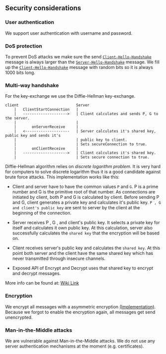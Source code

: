 ## Security considerations
### User authentication
We support user authentication with username and password.

### DoS protection
To prevent DoS attacks we make sure the send [`Client-Hello-Handshake`](https://github.com/COM8/protocol-assignment-1/wiki/Protocol#client-hello-handshake) message is always larger than the [`Server-Hello-Handshake`](https://github.com/COM8/protocol-assignment-1/wiki/Protocol#server-hello-handshake) message.
We fill up the [`Client-Hello-Handshake`](https://github.com/COM8/protocol-assignment-1/wiki/Protocol#client-hello-handshake) message with random bits so it is always 1000 bits long.

### Multi-way handshake
For the key-exchange we use the Diffie-Hellman key-exchange.

```
client							Server
	|	ClientStartConnection	|
	|	-------------------->	| Client calculates and sends P, G to the server.
	|							| 
	|		onServerReceive		|
	|	<--------------------	| Server calculates it's shared key, public key and sends it's
	|							| public key to client.
	|							| Sets secureConnection to true.
	|		onClientReceive		|
	|	-------------------->	| Client calculates it's shared key.
	|							| Sets secure connection to true.
```
Diffie-Hellman algorithm relies on *discrete logarithm problem.* It is very hard for computers to solve discrete logarithm thus it is a good candidate against brute force attacks. This implementation works like this: 
- Client and server have to have the common values `P` and `G`. P is a prime number and G is the primitive root of that number. As connections are initiated by client, both P and G is calculated by client. Before sending P and G, client generates a private key and calculates it's public key. `P , G and client's public key` are sent to server by the client at the beginning of the connection.

- Server receives P , G , and client's public key. It selects a private key for itself and calculates it own public key. At this calculation, server also successfully calculates the `shared key` that the encryption will be based on. 

- Client receives server's public key and calculates the `shared key`. At this point both server and the client have the same shared key which has never transmitted through insecure channels. 

- Exposed API of Encrypt and Decrypt uses that shared key to encrypt and decrypt messages.

More info can be found at: [Wiki Link](https://en.wikipedia.org/wiki/Diffie%E2%80%93Hellman_key_exchange)

### Encryption
We encrypt all messages with a asymmetric encryption [(Implementation)](https://github.com/COM8/protocol-assignment-1/tree/master/src/sec).
Because we forgot to enable the encryption again, all messages get send unencrypted.

### Man-in-the-Middle attacks
We are vulnerable against Man-in-the-Middle attacks.
We do not use any server authentication mechanisms at the moment (e.g. certificates).
